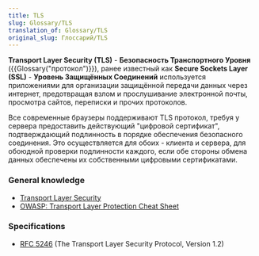 ```yaml
---
title: TLS
slug: Glossary/TLS
translation_of: Glossary/TLS
original_slug: Глоссарий/TLS
---
```

**Transport Layer Security (TLS)** - **Безопасность Транспортного Уровня** ({{Glossary("протокол")}}), ранее известный как **Secure Sockets Layer (SSL)** - **Уровень Защищённых Соединений** используется приложениями для организации защищённой передачи данных через интернет, предотвращая взлом и прослушивание электронной почты, просмотра сайтов, переписки и прочих протоколов.

Все современные браузеры поддерживают TLS протокол, требуя у сервера предоставить действующий "цифровой сертификат", подтверждающий подлинность в порядке обеспечения безопасного соединения. Это осуществляется для обоих - клиента и сервера, для обоюдной проверки подлинности каждого, если обе стороны обмена данных обеспечены их собственными цифровыми сертификатами.

### General knowledge

- [Transport Layer Security](/ru/docs/Web/Security/Transport_Layer_Security)
- [OWASP: Transport Layer Protection Cheat Sheet](https://www.owasp.org/index.php/Transport_Layer_Protection_Cheat_Sheet)

### Specifications

- [RFC 5246](https://tools.ietf.org/html/rfc5246) (The Transport Layer Security Protocol, Version 1.2)
